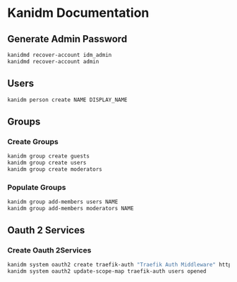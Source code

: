 # Kanidm Documentation


## Generate Admin Password
```sh
kanidmd recover-account idm_admin
kanidmd recover-account admin
```

## Users
```sh
kanidm person create NAME DISPLAY_NAME
```

## Groups

### Create Groups
```sh
kanidm group create guests
kanidm group create users
kanidm group create moderators
```
### Populate Groups
```sh
kanidm group add-members users NAME
kanidm group add-members moderators NAME
```

## Oauth 2 Services

### Create Oauth 2Services
```sh
kanidm system oauth2 create traefik-auth "Traefik Auth Middleware" https://tolok.org
kanidm system oauth2 update-scope-map traefik-auth users opened
```